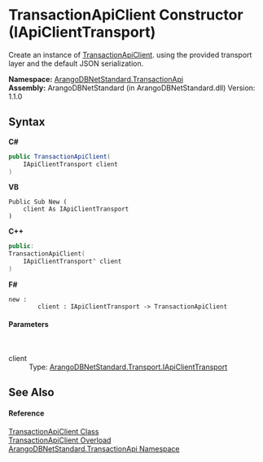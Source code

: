 # TransactionApiClient Constructor (IApiClientTransport)
 

Create an instance of <a href="08a22b87-019c-01ce-151e-a7cb24a5ecfc">TransactionApiClient</a>. using the provided transport layer and the default JSON serialization.

**Namespace:**&nbsp;<a href="10b4cda7-da42-de9a-2bf6-0d4cae3bd2e3">ArangoDBNetStandard.TransactionApi</a><br />**Assembly:**&nbsp;ArangoDBNetStandard (in ArangoDBNetStandard.dll) Version: 1.1.0

## Syntax

**C#**<br />
``` C#
public TransactionApiClient(
	IApiClientTransport client
)
```

**VB**<br />
``` VB
Public Sub New ( 
	client As IApiClientTransport
)
```

**C++**<br />
``` C++
public:
TransactionApiClient(
	IApiClientTransport^ client
)
```

**F#**<br />
``` F#
new : 
        client : IApiClientTransport -> TransactionApiClient
```


#### Parameters
&nbsp;<dl><dt>client</dt><dd>Type: <a href="195ac3ac-9de2-b86f-d7e0-b5076c107a46">ArangoDBNetStandard.Transport.IApiClientTransport</a><br /></dd></dl>

## See Also


#### Reference
<a href="08a22b87-019c-01ce-151e-a7cb24a5ecfc">TransactionApiClient Class</a><br /><a href="03738069-7c3e-c2bf-c222-f2cfc708ac9b">TransactionApiClient Overload</a><br /><a href="10b4cda7-da42-de9a-2bf6-0d4cae3bd2e3">ArangoDBNetStandard.TransactionApi Namespace</a><br />